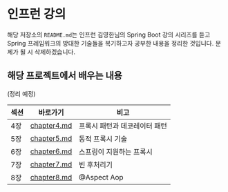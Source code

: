 # 인프런 강의

해당 저장소의 `README.md`는 인프런 김영한님의 Spring Boot 강의 시리즈를 듣고 Spring 프레임워크의 방대한 기술들을 복기하고자 공부한 내용을 정리한 것입니다. 문제가 될 시 삭제하겠습니다.



## 해당 프로젝트에서 배우는 내용

(정리 예정)

| 섹션 | 바로가기                                                     | 비고                          |
| ---- | ------------------------------------------------------------ | ----------------------------- |
| 4장  | [chapter4.md](https://github.com/nickhealthy/inflearn-spring-advanced2/blob/main/readme/chapter4.md) | 프록시 패턴과 데코레이터 패턴 |
| 5장  | [chapter5.md](https://github.com/nickhealthy/inflearn-spring-advanced2/blob/main/readme/chapter5.md) | 동적 프록시 기술              |
| 6장  | [chapter6.md](https://github.com/nickhealthy/inflearn-spring-advanced2/blob/main/readme/chapter6.md) | 스프링이 지원하는 프록시      |
| 7장  | [chapter7.md](https://github.com/nickhealthy/inflearn-spring-advanced2/blob/main/readme/chapter7.md) | 빈 후처리기                   |
| 8장  | [chapter8.md](https://github.com/nickhealthy/inflearn-spring-advanced2/blob/main/readme/chapter8.md) | @Aspect Aop                   |





